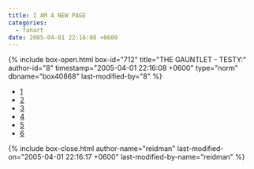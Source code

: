 ```yaml
---
title: I AM A NEW PAGE
categories:
  - fanart
date: 2005-04-01 22:16:08 +0600
---
```

{% include box-open.html box-id="712" title="THE GAUNTLET - TESTY:" author-id="8" timestamp="2005-04-01 22:16:08 +0600" type="norm" dbname="box40868" last-modified-by="8" %}
<ul>
<li><a href="1.php">1</a></li>
<li><a href="2.php">2</a></li>
<li><a href="3.php">3</a></li>
<li><a href="4.php">4</a></li>
<li><a href="5.php">5</a></li>
<li><a href="6.php">6</a></li>
</ul>
{% include box-close.html author-name="reidman" last-modified-on="2005-04-01 22:16:17 +0600" last-modified-by-name="reidman" %}

